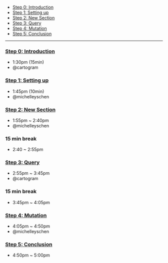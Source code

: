 - [Step 0: Introduction](./Step%200:%20Introduction.md)
- [Step 1: Setting up](./Step%201:%20Setting%20up.md)
- [Step 2: New Section](./Step%202:%20New%20Section.md)
- [Step 3: Query](./Step%203:%20Query.md)
- [Step 4: Mutation](./Step%204:%20Mutation.md)
- [Step 5: Conclusion](./Step%205:%20Conclusion.md)

---

### [Step 0: Introduction](./Step%200:%20Introduction.md)

- 1:30pm (15min)
- @cartogram

### [Step 1: Setting up](./Step%201:%20Setting%20up.md)

- 1:45pm (10min)
- @michelleyschen

### [Step 2: New Section](./Step%202:%20New%20Section.md)

- 1:55pm ~ 2:40pm
- @michelleyschen

### 15 min break

- 2:40 ~ 2:55pm

### [Step 3: Query](./Step%203:%20Query.md)

- 2:55pm ~ 3:45pm
- @cartogram

### 15 min break

- 3:45pm ~ 4:05pm

### [Step 4: Mutation](./Step%204:%20Mutation.md)

- 4:05pm ~ 4:50pm
- @michelleyschen

### [Step 5: Conclusion](./Step%205:%20Conclusion.md)

- 4:50pm ~ 5:00pm

